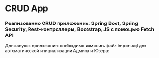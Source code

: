 <h1 align="left">CRUD App</h1> 
<h3 align="left">Реализованно CRUD приложение: Spring Boot, Spring Security, Rest-контроллеры, Bootstrap, JS c помощью Fetch API</h3>
<p align="left">Для запуска приложения необходимо изменить файл import.sql для автоматической инициализации Админа и Юзера: </p>
